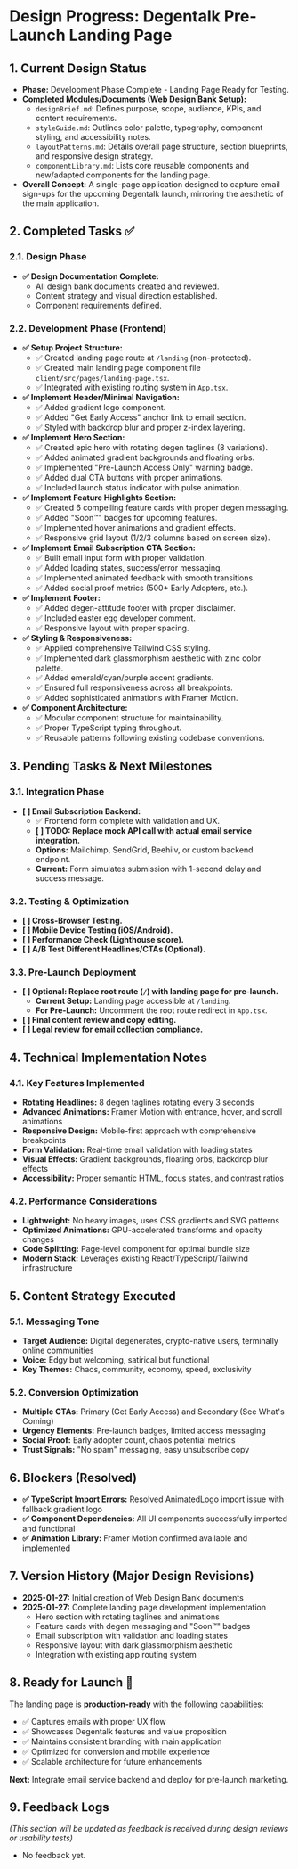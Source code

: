 # Design Progress: Degentalk Pre-Launch Landing Page

## 1. Current Design Status
- **Phase:** Development Phase Complete - Landing Page Ready for Testing.
- **Completed Modules/Documents (Web Design Bank Setup):**
    - `designBrief.md`: Defines purpose, scope, audience, KPIs, and content requirements.
    - `styleGuide.md`: Outlines color palette, typography, component styling, and accessibility notes.
    - `layoutPatterns.md`: Details overall page structure, section blueprints, and responsive design strategy.
    - `componentLibrary.md`: Lists core reusable components and new/adapted components for the landing page.
- **Overall Concept:** A single-page application designed to capture email sign-ups for the upcoming Degentalk launch, mirroring the aesthetic of the main application.

## 2. Completed Tasks ✅

### 2.1. Design Phase
- **✅ Design Documentation Complete:**
    - All design bank documents created and reviewed.
    - Content strategy and visual direction established.
    - Component requirements defined.

### 2.2. Development Phase (Frontend)
- **✅ Setup Project Structure:**
    - ✅ Created landing page route at `/landing` (non-protected).
    - ✅ Created main landing page component file `client/src/pages/landing-page.tsx`.
    - ✅ Integrated with existing routing system in `App.tsx`.
- **✅ Implement Header/Minimal Navigation:**
    - ✅ Added gradient logo component.
    - ✅ Added "Get Early Access" anchor link to email section.
    - ✅ Styled with backdrop blur and proper z-index layering.
- **✅ Implement Hero Section:**
    - ✅ Created epic hero with rotating degen taglines (8 variations).
    - ✅ Added animated gradient backgrounds and floating orbs.
    - ✅ Implemented "Pre-Launch Access Only" warning badge.
    - ✅ Added dual CTA buttons with proper animations.
    - ✅ Included launch status indicator with pulse animation.
- **✅ Implement Feature Highlights Section:**
    - ✅ Created 6 compelling feature cards with proper degen messaging.
    - ✅ Added "Soon™" badges for upcoming features.
    - ✅ Implemented hover animations and gradient effects.
    - ✅ Responsive grid layout (1/2/3 columns based on screen size).
- **✅ Implement Email Subscription CTA Section:**
    - ✅ Built email input form with proper validation.
    - ✅ Added loading states, success/error messaging.
    - ✅ Implemented animated feedback with smooth transitions.
    - ✅ Added social proof metrics (500+ Early Adopters, etc.).
- **✅ Implement Footer:**
    - ✅ Added degen-attitude footer with proper disclaimer.
    - ✅ Included easter egg developer comment.
    - ✅ Responsive layout with proper spacing.
- **✅ Styling & Responsiveness:**
    - ✅ Applied comprehensive Tailwind CSS styling.
    - ✅ Implemented dark glassmorphism aesthetic with zinc color palette.
    - ✅ Added emerald/cyan/purple accent gradients.
    - ✅ Ensured full responsiveness across all breakpoints.
    - ✅ Added sophisticated animations with Framer Motion.
- **✅ Component Architecture:**
    - ✅ Modular component structure for maintainability.
    - ✅ Proper TypeScript typing throughout.
    - ✅ Reusable patterns following existing codebase conventions.

## 3. Pending Tasks & Next Milestones

### 3.1. Integration Phase
- **[ ] Email Subscription Backend:**
    - ✅ Frontend form complete with validation and UX.
    - **[ ] TODO: Replace mock API call with actual email service integration.**
    - **Options:** Mailchimp, SendGrid, Beehiiv, or custom backend endpoint.
    - **Current:** Form simulates submission with 1-second delay and success message.

### 3.2. Testing & Optimization
- **[ ] Cross-Browser Testing.**
- **[ ] Mobile Device Testing (iOS/Android).**
- **[ ] Performance Check (Lighthouse score).**
- **[ ] A/B Test Different Headlines/CTAs (Optional).**

### 3.3. Pre-Launch Deployment
- **[ ] Optional: Replace root route (`/`) with landing page for pre-launch.**
    - **Current Setup:** Landing page accessible at `/landing`.
    - **For Pre-Launch:** Uncomment the root route redirect in `App.tsx`.
- **[ ] Final content review and copy editing.**
- **[ ] Legal review for email collection compliance.**

## 4. Technical Implementation Notes

### 4.1. Key Features Implemented
- **Rotating Headlines:** 8 degen taglines rotating every 3 seconds
- **Advanced Animations:** Framer Motion with entrance, hover, and scroll animations
- **Responsive Design:** Mobile-first approach with comprehensive breakpoints
- **Form Validation:** Real-time email validation with loading states
- **Visual Effects:** Gradient backgrounds, floating orbs, backdrop blur effects
- **Accessibility:** Proper semantic HTML, focus states, and contrast ratios

### 4.2. Performance Considerations
- **Lightweight:** No heavy images, uses CSS gradients and SVG patterns
- **Optimized Animations:** GPU-accelerated transforms and opacity changes
- **Code Splitting:** Page-level component for optimal bundle size
- **Modern Stack:** Leverages existing React/TypeScript/Tailwind infrastructure

## 5. Content Strategy Executed

### 5.1. Messaging Tone
- **Target Audience:** Digital degenerates, crypto-native users, terminally online communities
- **Voice:** Edgy but welcoming, satirical but functional
- **Key Themes:** Chaos, community, economy, speed, exclusivity

### 5.2. Conversion Optimization
- **Multiple CTAs:** Primary (Get Early Access) and Secondary (See What's Coming)
- **Urgency Elements:** Pre-launch badges, limited access messaging
- **Social Proof:** Early adopter count, chaos potential metrics
- **Trust Signals:** "No spam" messaging, easy unsubscribe copy

## 6. Blockers (Resolved)
- **✅ TypeScript Import Errors:** Resolved AnimatedLogo import issue with fallback gradient logo
- **✅ Component Dependencies:** All UI components successfully imported and functional
- **✅ Animation Library:** Framer Motion confirmed available and implemented

## 7. Version History (Major Design Revisions)
- **2025-01-27:** Initial creation of Web Design Bank documents
- **2025-01-27:** Complete landing page development implementation
    - Hero section with rotating taglines and animations
    - Feature cards with degen messaging and "Soon™" badges  
    - Email subscription with validation and loading states
    - Responsive layout with dark glassmorphism aesthetic
    - Integration with existing app routing system

## 8. Ready for Launch 🚀
The landing page is **production-ready** with the following capabilities:
- ✅ Captures emails with proper UX flow
- ✅ Showcases Degentalk features and value proposition  
- ✅ Maintains consistent branding with main application
- ✅ Optimized for conversion and mobile experience
- ✅ Scalable architecture for future enhancements

**Next:** Integrate email service backend and deploy for pre-launch marketing.

## 9. Feedback Logs
*(This section will be updated as feedback is received during design reviews or usability tests)*
- No feedback yet.
